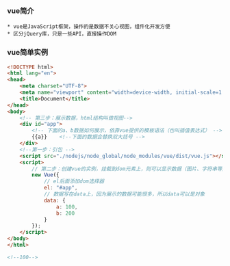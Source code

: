 ### vue简介
    
    * vue是JavaScript框架，操作的是数据不关心视图，组件化开发方便
    * 区分jQuery库，只是一些API，直接操作DOM
    
    
### vue简单实例

```html
<!DOCTYPE html>
<html lang="en">
<head>
    <meta charset="UTF-8">
    <meta name="viewport" content="width=device-width, initial-scale=1.0">
    <title>Document</title>
</head>
<body>
	<!-- 第三步：展示数据，html结构叫做视图-->
	<div id="app">
		<!-- 下面的a、b数据如何展示，依靠vue提供的模板语法（也叫插值表达式） -->
		{{a}}    <!--下面的数据会替换双大括号 -->
	</div>
    <!--第一步：引包 -->
    <script src="./nodejs/node_global/node_modules/vue/dist/vue.js"></script>
    <script>
		// 第二步：创建vue的实例，挂载到dom元素上，则可以显示数据（图片、字符串等）在上面
		new Vue({
			// el后面添加dom选择器
			el: "#app",  
			// 数据写在data上，因为展示的数据可能很多，所以data可以是对象
			data: {
				a: 100,
				b: 200
			}
		});
    </script>
</body>
</html>

<!--100-->
```